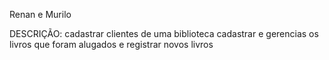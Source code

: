 Renan e Murilo

DESCRIÇÃO:
cadastrar clientes de uma biblioteca 
cadastrar e gerencias os livros que foram alugados e registrar novos livros